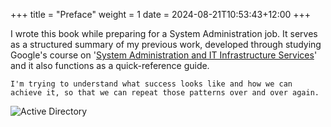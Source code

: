 +++
title = "Preface"
weight = 1
date = 2024-08-21T10:53:43+12:00
+++

I wrote this book while preparing for a System Administration job. It serves as a structured summary of my previous work, developed through studying Google's course on '[System Administration and IT Infrastructure Services](https://www.coursera.org/learn/system-administration-it-infrastructure-services)' and it also functions as a quick-reference guide.  

```
I'm trying to understand what success looks like and how we can achieve it, so that we can repeat those patterns over and over again.
```

![Active Directory](/images/books/saaiis/success.png) 



